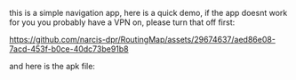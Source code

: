 this is a simple navigation app, here is a quick demo, if the app doesnt work for you you probably have a VPN on, please turn that off first: 



https://github.com/narcis-dpr/RoutingMap/assets/29674637/aed86e08-7acd-453f-b0ce-40dc73be91b8

and here is the apk file: 


